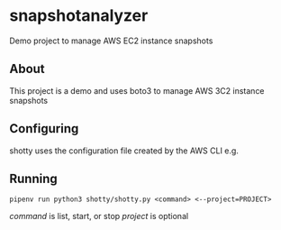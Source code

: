 # snapshotanalyzer
Demo project to manage AWS EC2 instance snapshots

## About

This project is a demo and uses boto3 to manage AWS 3C2 instance snapshots

## Configuring

shotty uses the configuration file created by the AWS CLI e.g.


## Running

`pipenv run python3 shotty/shotty.py <command> <--project=PROJECT>`

*command* is list, start, or stop
*project* is optional
